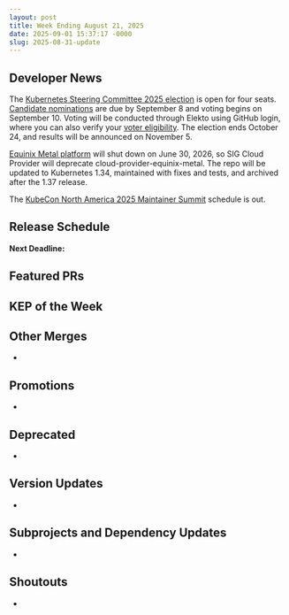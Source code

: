 ```yaml
---
layout: post
title: Week Ending August 21, 2025
date: 2025-09-01 15:37:17 -0000
slug: 2025-08-31-update
---
```


## Developer News

The [Kubernetes Steering Committee 2025 election](https://groups.google.com/a/kubernetes.io/g/dev/c/S0oaitGTXdM) is open for four seats. [Candidate nominations](https://github.com/kubernetes/community/tree/master/elections/steering/2025?utm_source=chatgpt.com#candidacy-process) are due by September 8 and voting begins on September 10. Voting will be conducted through Elekto using GitHub login, where you can also verify your [voter eligibility](https://elections.k8s.io/app/elections/steering---2025). The election ends October 24, and results will be announced on November 5. 

[Equinix Metal platform](https://docs.equinix.com/metal/#sunsetting-equinix-metal) will shut down on June 30, 2026, so SIG Cloud Provider will deprecate cloud-provider-equinix-metal. The repo will be updated to Kubernetes 1.34, maintained with fixes and tests, and archived after the 1.37 release.

The [KubeCon North America 2025 Maintainer Summit](https://events.linuxfoundation.org/kubecon-cloudnativecon-north-america/features-add-ons/maintainer-summit/) schedule is out.


## Release Schedule

**Next Deadline:**


## Featured PRs


## KEP of the Week


## Other Merges

*

## Promotions

*

## Deprecated

*

## Version Updates

*

## Subprojects and Dependency Updates

*

## Shoutouts

* 
